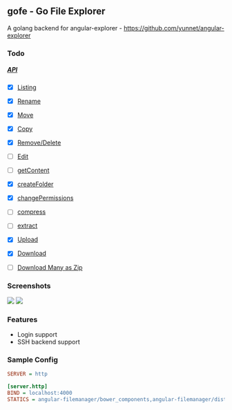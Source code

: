 ## gofe - Go File Explorer
A golang backend for angular-explorer - https://github.com/yunnet/angular-explorer

### Todo
##### [API](https://github.com/joni2back/angular-filemanager/blob/master/API.md)
- [x] [Listing](https://github.com/joni2back/angular-filemanager/blob/master/API.md#listing-url-filemanagerconfiglisturl-method-post) 
- [x] [Rename](https://github.com/joni2back/angular-filemanager/blob/master/API.md#rename-url-filemanagerconfigrenameurl-method-post)
- [x] [Move](https://github.com/joni2back/angular-filemanager/blob/master/API.md#move-url-filemanagerconfigmoveurl-method-post)
- [x] [Copy](https://github.com/joni2back/angular-filemanager/blob/master/API.md#copy-url-filemanagerconfigcopyurl-method-post)
- [x] [Remove/Delete](https://github.com/joni2back/angular-filemanager/blob/master/API.md#remove-url-filemanagerconfigremoveurl-method-post)
- [ ] [Edit](https://github.com/joni2back/angular-filemanager/blob/master/API.md#edit-file-url-filemanagerconfigediturl-method-post)
- [ ] [getContent](https://github.com/joni2back/angular-filemanager/blob/master/API.md#get-content-of-a-file-url-filemanagerconfiggetcontenturl-method-post)
- [x] [createFolder](https://github.com/joni2back/angular-filemanager/blob/master/API.md#create-folder-url-filemanagerconfigcreatefolderurl-method-post)
- [x] [changePermissions](https://github.com/joni2back/angular-filemanager/blob/master/API.md#set-permissions-url-filemanagerconfigpermissionsurl-method-post)
- [ ] [compress](https://github.com/joni2back/angular-filemanager/blob/master/API.md#compress-file-url-filemanagerconfigcompressurl-method-post)
- [ ] [extract](https://github.com/joni2back/angular-filemanager/blob/master/API.md#extract-file-url-filemanagerconfigextracturl-method-post)
- [x] [Upload](https://github.com/joni2back/angular-filemanager/blob/master/API.md#upload-file-url-filemanagerconfiguploadurl-method-post-content-type-multipartform-data)
- [x] [Download](https://github.com/joni2back/angular-filemanager/blob/master/API.md#download--preview-file-url-filemanagerconfigdownloadmultipleurl-method-get)
- [ ] [Download Many as Zip](https://github.com/joni2back/angular-filemanager/blob/master/API.md#download-multiples-files-in-ziptar-url-filemanagerconfigdownloadfileurl-method-get)


### Screenshots
![](https://raw.githubusercontent.com/kernel164/gofe/master/screenshot1.png)
![](https://raw.githubusercontent.com/kernel164/gofe/master/screenshot2.png)

### Features
- Login support
- SSH backend support

### Sample Config
```ini
SERVER = http

[server.http]
BIND = localhost:4000
STATICS = angular-filemanager/bower_components,angular-filemanager/dist,angular-filemanager/src

```
